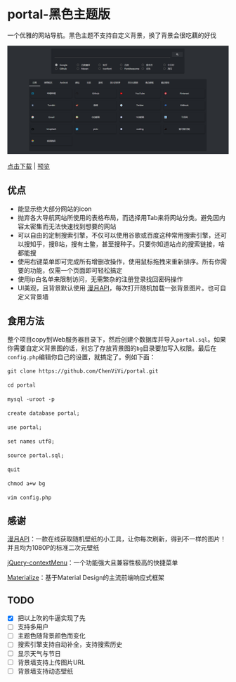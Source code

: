 # portal-黑色主题版

一个优雅的网站导航。黑色主题不支持自定义背景，换了背景会很吃藕的好伐

![](bg/portal-dark.png)

[点击下载](https://github.com/ChenViVi/portal/releases/download/dark-0.0.1/portal-dark-0.0.1.zip) | [预览](http://valorachen.club/portal/index-dark.php)

## 优点

- 能显示绝大部分网站的icon
- 抛弃各大导航网站所使用的表格布局，而选择用Tab来将网站分类。避免因内容太密集而无法快速找到想要的网站
- 可以自由的定制搜索引擎，不仅可以使用谷歌或百度这种常用搜索引擎，还可以搜知乎，搜B站，搜有土鳖，甚至搜种子。只要你知道站点的搜索链接，啥都能搜
- 使用右键菜单即可完成所有增删改操作，使用鼠标拖拽来重新排序。所有你需要的功能，仅需一个页面即可轻松搞定
- 使用ip白名单来限制访问，无需繁杂的注册登录找回密码操作
- UI美观，且背景默认使用 [漫月API](http://api.ikmoe.com/)，每次打开随机加载一张背景图片。也可自定义背景墙

## 食用方法

整个项目copy到Web服务器目录下，然后创建个数据库并导入`portal.sql`。如果你需要自定义背景图的话，别忘了存放背景图的`bg`目录要加写入权限。最后在`config.php`编辑你自己的设置，就搞定了。例如下面：

```
git clone https://github.com/ChenViVi/portal.git

cd portal

mysql -uroot -p

create database portal;

use portal;

set names utf8;

source portal.sql;

quit

chmod a+w bg

vim config.php
```

## 感谢

[漫月API](http://api.ikmoe.com/)：一款在线获取随机壁纸的小工具，让你每次刷新，得到不一样的图片！并且均为1080P的标准二次元壁纸

[jQuery-contextMenu](https://github.com/swisnl/jQuery-contextMenu)：一个功能强大且兼容性极高的快捷菜单

[Materialize](http://www.materializecss.cn/)：基于Material Design的主流前端响应式框架

## TODO

- [x] 把以上吹的牛逼实现了先
- [ ] 支持多用户
- [ ] 主题色随背景颜色而变化
- [ ] 搜索引擎支持自动补全，支持搜索历史
- [ ] 显示天气与节日
- [ ] 背景墙支持上传图片URL
- [ ] 背景墙支持动态壁纸
